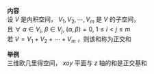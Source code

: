 **内容**  
设 $V$ 是内积空间， $V_1,V_2,\cdots,V_m$ 是 $V$ 的子空间，  
且 $\forall\ \alpha\in V_i,\ \beta\in V_j,\ (\alpha,\beta)=0,\ 1\le i<j\le m$  
若 $V=V_1+V_2+\cdots+V_m$ ，则该和称为正交和  
  
**举例**  
三维欧几里得空间， $xoy$ 平面与 $z$ 轴的和是正交基和  
